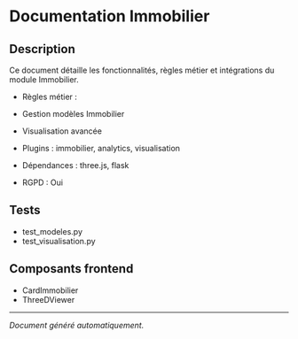 # Documentation Immobilier

## Description
Ce document détaille les fonctionnalités, règles métier et intégrations du module Immobilier.

- Règles métier :
- Gestion modèles Immobilier
- Visualisation avancée


- Plugins : immobilier, analytics, visualisation
- Dépendances : three.js, flask
- RGPD : Oui

## Tests
- test_modeles.py
- test_visualisation.py


## Composants frontend
- CardImmobilier
- ThreeDViewer


---
*Document généré automatiquement.*